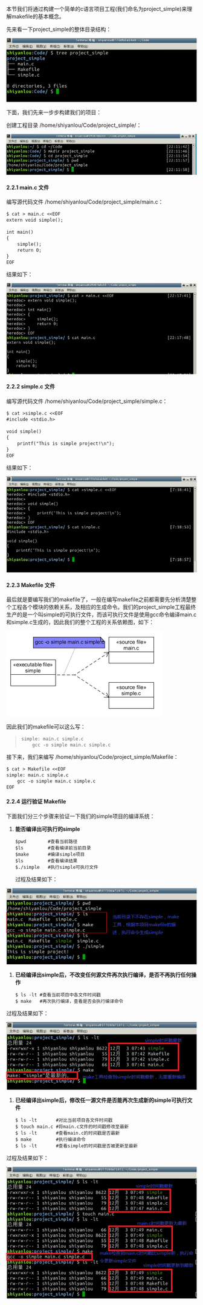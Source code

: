 本节我们将通过构建一个简单的c语言项目工程(我们命名为project_simple)来理解makefile的基本概念。

先来看一下project_simple的整体目录结构：

![1-2.2-1](0.3_简单实例.assets/document-uid298389labid2374timestamp1481542575689.png)

下面，我们先来一步步构建我们的项目：

创建工程目录 /home/shiyanlou/Code/project_simple/：

![1-2.2-2](0.3_简单实例.assets/document-uid298389labid2374timestamp1481542591153.png)

#### 2.2.1 main.c 文件

编写源代码文件 /home/shiyanlou/Code/project_simple/main.c：

```
$ cat > main.c <<EOF
extern void simple();

int main()
{
    simple();
    return 0;
}
EOF
```

结果如下：

![1-2.2.1-1](0.3_简单实例.assets/document-uid298389labid2374timestamp1481542602869.png)

#### 2.2.2 simple.c 文件

编写源代码文件 /home/shiyanlou/Code/project_simple/simple.c：

```
$ cat >simple.c <<EOF
#include <stdio.h>

void simple()
{
    printf("This is simple project!\n");
}
EOF
```

结果如下：

![1-2.2.2-1](0.3_简单实例.assets/document-uid298389labid2374timestamp1481542612758.png)

#### 2.2.3 Makefile 文件

最后就是要编写我们的makefile了，一般在编写makefile之前都需要先分析清楚整个工程各个模块的依赖关系，及相应的生成命令。我们的project_simple工程最终生产的是一个叫simple的可执行文件，而该可执行文件是使用gcc命令编译main.c和simple.c生成的，因此我们的整个工程的关系依赖图，如下：

![1-2.2.3-1](0.3_简单实例.assets/document-uid298389labid2374timestamp1481542626991.png)

因此我们的makefile可以这么写：

> ```
> simple: main.c simple.c
>     gcc -o simple main.c simple.c
> ```

接下来，我们来编写 /home/shiyanlou/Code/project_simple/Makefile：

```
$ cat > Makefile <<EOF
simple: main.c simple.c
    gcc -o simple main.c simple.c
EOF
```

#### 2.2.4 运行验证 Makefile

下面我们分三个步骤来验证一下我们的simple项目的编译系统：

1. **能否编译出可执行的simple**

   ```
   $pwd        #查看当前路径
   $ls         #查看编译前当前目录
   $make       #编译simple项目
   $ls         #查看编译结果
   $./simple   #执行simple可执行文件
   ```

   过程及结果如下：

![1-2.2.4-1](0.3_简单实例.assets/document-uid298389labid2374timestamp1481542649906.png)

1. **已经编译出simple后，不改变任何源文件再次执行编译，是否不再执行任何操作**

   ```
   $ ls -lt #查看当前项目中各文件时间戳
   $ make   #再次执行编译，查看是否会执行编译命令
   ```

过程及结果如下：

![1-2.2.4-2](0.3_简单实例.assets/document-uid298389labid2374timestamp1481542661055.png)

1. **已经编译出simple后，修改任一源文件是否能再次生成新的simple可执行文件**

   ```
   $ ls -lt       #对比当前项目各文件时间戳
   $ touch main.c #将main.c文件的时间戳修改至最新
   $ ls -lt       #查看main.c的时间戳是否最新
   $ make         #执行编译命令
   $ ls -lt       #查看simple的时间戳是否被更新至最新
   ```

过程及结果如下：

![1-2.2.4-3](0.3_简单实例.assets/document-uid298389labid2374timestamp1481542670884.png)





